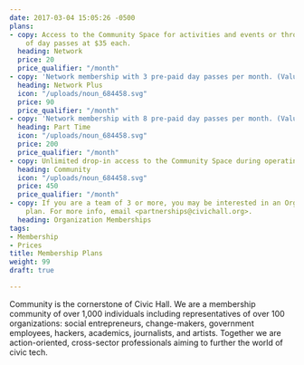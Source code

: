 ```yaml
---
date: 2017-03-04 15:05:26 -0500
plans:
- copy: Access to the Community Space for activities and events or through the purchase
    of day passes at $35 each.
  heading: Network
  price: 20
  price_qualifier: "/month"
- copy: 'Network membership with 3 pre-paid day passes per month. (Value: $125)'
  heading: Network Plus
  icon: "/uploads/noun_684458.svg"
  price: 90
  price_qualifier: "/month"
- copy: 'Network membership with 8 pre-paid day passes per month. (Value: $300)'
  heading: Part Time
  icon: "/uploads/noun_684458.svg"
  price: 200
  price_qualifier: "/month"
- copy: Unlimited drop-in access to the Community Space during operating hours.
  heading: Community
  icon: "/uploads/noun_684458.svg"
  price: 450
  price_qualifier: "/month"
- copy: If you are a team of 3 or more, you may be interested in an Organization Membership
    plan. For more info, email <partnerships@civichall.org>.
  heading: Organization Memberships
tags:
- Membership
- Prices
title: Membership Plans
weight: 99
draft: true

---
```

Community is the cornerstone of Civic Hall. We are a membership community of over 1,000 individuals including representatives of over 100 organizations: social entrepreneurs, change-makers, government employees, hackers, academics, journalists, and artists. Together we are action-oriented, cross-sector professionals aiming to further the world of civic tech.
